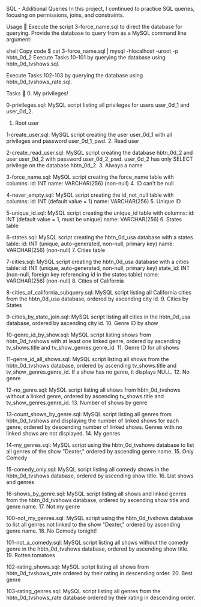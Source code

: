 SQL - Additional Queries
In this project, I continued to practice SQL queries, focusing on permissions, joins, and constraints.

Usage 🐬
Execute the script 3-force_name.sql to direct the database for querying. Provide the database to query from as a MySQL command line argument:

shell
Copy code
$ cat 3-force_name.sql | mysql -hlocalhost -uroot -p hbtn_0d_2
Execute Tasks 10-101 by querying the database using hbtn_0d_tvshows.sql.

Execute Tasks 102-103 by querying the database using hbtn_0d_tvshows_rate.sql.

Tasks 📃
0. My privileges!

0-privileges.sql: MySQL script listing all privileges for users user_0d_1 and user_0d_2.
1. Root user

1-create_user.sql: MySQL script creating the user user_0d_1 with all privileges and password user_0d_1_pwd.
2. Read user

2-create_read_user.sql: MySQL script creating the database hbtn_0d_2 and user user_0d_2 with password user_0d_2_pwd. user_0d_2 has only SELECT privilege on the database hbtn_0d_2.
3. Always a name

3-force_name.sql: MySQL script creating the force_name table with columns:
id: INT
name: VARCHAR(256) (non-null)
4. ID can't be null

4-never_empty.sql: MySQL script creating the id_not_null table with columns:
id: INT (default value = 1)
name: VARCHAR(256)
5. Unique ID

5-unique_id.sql: MySQL script creating the unique_id table with columns:
id: INT (default value = 1, must be unique)
name: VARCHAR(256)
6. States table

6-states.sql: MySQL script creating the hbtn_0d_usa database with a states table:
id: INT (unique, auto-generated, non-null, primary key)
name: VARCHAR(256) (non-null)
7. Cities table

7-cities.sql: MySQL script creating the hbtn_0d_usa database with a cities table:
id: INT (unique, auto-generated, non-null, primary key)
state_id: INT (non-null, foreign key referencing id in the states table)
name: VARCHAR(256) (non-null)
8. Cities of California

8-cities_of_california_subquery.sql: MySQL script listing all California cities from the hbtn_0d_usa database, ordered by ascending city id.
9. Cities by States

9-cities_by_state_join.sql: MySQL script listing all cities in the hbtn_0d_usa database, ordered by ascending city id.
10. Genre ID by show

10-genre_id_by_show.sql: MySQL script listing shows from hbtn_0d_tvshows with at least one linked genre, ordered by ascending tv_shows.title and tv_show_genres.genre_id.
11. Genre ID for all shows

11-genre_id_all_shows.sql: MySQL script listing all shows from the hbtn_0d_tvshows database, ordered by ascending tv_shows.title and tv_show_genres.genre_id. If a show has no genre, it displays NULL.
12. No genre

12-no_genre.sql: MySQL script listing all shows from hbtn_0d_tvshows without a linked genre, ordered by ascending tv_shows.title and tv_show_genres.genre_id.
13. Number of shows by genre

13-count_shows_by_genre.sql: MySQL script listing all genres from hbtn_0d_tvshows and displaying the number of linked shows for each genre, ordered by descending number of linked shows. Genres with no linked shows are not displayed.
14. My genres

14-my_genres.sql: MySQL script using the hbtn_0d_tvshows database to list all genres of the show "Dexter," ordered by ascending genre name.
15. Only Comedy

15-comedy_only.sql: MySQL script listing all comedy shows in the hbtn_0d_tvshows database, ordered by ascending show title.
16. List shows and genres

16-shows_by_genre.sql: MySQL script listing all shows and linked genres from the hbtn_0d_tvshows database, ordered by ascending show title and genre name.
17. Not my genre

100-not_my_genres.sql: MySQL script using the hbtn_0d_tvshows database to list all genres not linked to the show "Dexter," ordered by ascending genre name.
18. No Comedy tonight!

101-not_a_comedy.sql: MySQL script listing all shows without the comedy genre in the hbtn_0d_tvshows database, ordered by ascending show title.
19. Rotten tomatoes

102-rating_shows.sql: MySQL script listing all shows from hbtn_0d_tvshows_rate ordered by their rating in descending order.
20. Best genre

103-rating_genres.sql: MySQL script listing all genres from the hbtn_0d_tvshows_rate database ordered by their rating in descending order.




